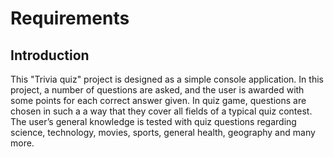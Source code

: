 # Requirements

## Introduction

This "Trivia quiz" project is designed as a simple console application. In this project, a number of questions are asked, and the user is awarded with some points for each correct answer given. In quiz game, questions are chosen in such a a way that they cover all fields of a typical quiz contest. The user’s general knowledge is tested with quiz questions regarding science, technology, movies, sports, general health, geography and many more. 
